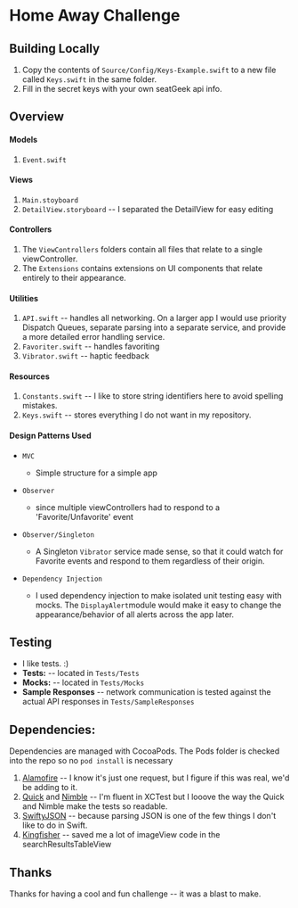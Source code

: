 # Home Away Challenge	


## Building Locally

1. Copy the contents of `Source/Config/Keys-Example.swift` to a new file called `Keys.swift` in the same folder.  
2. Fill in the secret keys with your own seatGeek api info.

## Overview

#### Models
1. `Event.swift`

#### Views
1. `Main.stoyboard`
2. `DetailView.storyboard` -- I separated the DetailView for easy editing

#### Controllers
1. The `ViewControllers` folders contain all files that relate to a single viewController.
2. The `Extensions` contains extensions on UI components that relate entirely to their appearance.

#### Utilities
1. `API.swift` -- handles all networking.  On a larger app I would use priority Dispatch Queues, separate parsing into a separate service, and provide a more detailed error handling service.
2. `Favoriter.swift` -- handles favoriting
3.  `Vibrator.swift` -- haptic feedback
 
#### Resources
1. `Constants.swift` -- I like to store string identifiers here to avoid spelling mistakes.
2. `Keys.swift` -- stores everything I do not want in my repository.


#### Design Patterns Used

* `MVC`
	* Simple structure for a simple app

* `Observer`
	* since multiple viewControllers had to respond to a 'Favorite/Unfavorite' event

* `Observer/Singleton`
	* A Singleton `Vibrator` service made sense, so that it could watch for Favorite events and respond to them regardless of their origin.

* `Dependency Injection`
	* I used dependency injection to make isolated unit testing easy with mocks.  The `DisplayAlert`module would make it easy to change the appearance/behavior of all alerts across the app later.


## Testing

* I like tests.  :)
* **Tests:** -- located in `Tests/Tests`
* **Mocks:** -- located in `Tests/Mocks`
* **Sample Responses** -- network communication is tested against the actual API responses in `Tests/SampleResponses`

## Dependencies:
Dependencies are managed with CocoaPods.  The Pods folder is checked into the repo so no `pod install` is necessary

1. [Alamofire](https://github.com/Alamofire/Alamofire) -- I know it's just one request, but I figure if this was real, we'd be adding to it.
2. [Quick](https://github.com/Quick/Quick) and [Nimble](https://github.com/Quick/Nimble) -- I'm fluent in XCTest but I looove the way the Quick and Nimble make the tests so readable.
3. [SwiftyJSON](https://github.com/SwiftyJSON/SwiftyJSON) -- because parsing JSON is one of the few things I don't like to do in Swift.
4. [Kingfisher](https://github.com/onevcat/Kingfisher) -- saved me a lot of imageView code in the searchResultsTableView

## Thanks

Thanks for having a cool and fun challenge -- it was a blast to make. 
